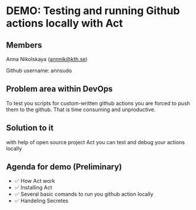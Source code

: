 # DEMO: Testing and running Github actions locally with Act

## Members
Anna Nikolskaya (annnik@kth.se)

Github username: annsudo

## Problem area within DevOps
To test you scripts for custom-written github actions you are forced to push them to the github. That is time consuming and unproductive.

## Solution to it 
with help of open source project Act you can test and debug your actions locally

## Agenda for demo (Preliminary)

 - ✅    How Act work
 - ✅    Installing Act
 - ✅    Several basic comands to run you github action locally
 - ✅    Handeling Secretes





